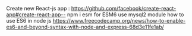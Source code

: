 Create new React-js app : https://github.com/facebook/create-react-app#create-react-app--
npm i esm for ESM6
use mysql2 module
how to use ES6 in node js https://www.freecodecamp.org/news/how-to-enable-es6-and-beyond-syntax-with-node-and-express-68d3e11fe1ab/
